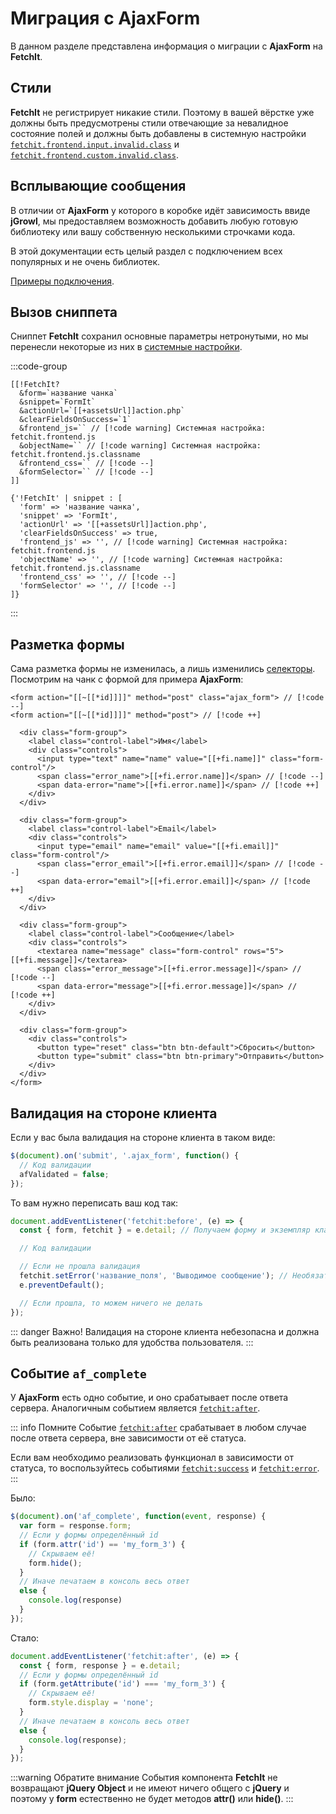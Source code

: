 # Миграция с AjaxForm

В данном разделе представлена информация о миграции с **AjaxForm** на **FetchIt**.

## Стили

**FetchIt** не регистрирует никакие стили. Поэтому в вашей вёрстке уже должны быть предусмотрены стили отвечающие за невалидное состояние полей и должны быть добавлены в системную настройки [`fetchit.frontend.input.invalid.class`](/guide/settings) и [`fetchit.frontend.custom.invalid.class`](/guide/settings).

## Всплывающие сообщения

В отличии от **AjaxForm** у которого в коробке идёт зависимость ввиде **jGrowl**, мы предоставляем возможность добавить любую готовую библиотеку или вашу собственную несколькими строчками кода.

В этой документации есть целый раздел с подключением всех популярных и не очень библиотек.

[Примеры подключения](/examples/#всплывающие-сообщения).

## Вызов сниппета

Сниппет **FetchIt** сохранил основные параметры нетронутыми, но мы перенесли некоторые из них в [системные настройки](/guide/settings).

:::code-group
```modx
[[!FetchIt?
  &form=`название чанка`
  &snippet=`FormIt`
  &actionUrl=`[[+assetsUrl]]action.php`
  &clearFieldsOnSuccess=`1`
  &frontend_js=`` // [!code warning] Системная настройка: fetchit.frontend.js
  &objectName=`` // [!code warning] Системная настройка: fetchit.frontend.js.classname
  &frontend_css=`` // [!code --]
  &formSelector=`` // [!code --]
]]
```
```fenom
{'!FetchIt' | snippet : [
  'form' => 'название чанка',
  'snippet' => 'FormIt',
  'actionUrl' => '[[+assetsUrl]]action.php',
  'clearFieldsOnSuccess' => true,
  'frontend_js' => '', // [!code warning] Системная настройка: fetchit.frontend.js
  'objectName' => '', // [!code warning] Системная настройка: fetchit.frontend.js.classname
  'frontend_css' => '', // [!code --]
  'formSelector' => '', // [!code --]
]}
```
:::

## Разметка формы

Сама разметка формы не изменилась, а лишь изменились [селекторы](/guide/selectors). Посмотрим на чанк с формой для примера **AjaxForm**:

```modx
<form action="[[~[[*id]]]]" method="post" class="ajax_form"> // [!code --]
<form action="[[~[[*id]]]]" method="post"> // [!code ++]

  <div class="form-group">
    <label class="control-label">Имя</label>
    <div class="controls">
      <input type="text" name="name" value="[[+fi.name]]" class="form-control"/>
      <span class="error_name">[[+fi.error.name]]</span> // [!code --]
      <span data-error="name">[[+fi.error.name]]</span> // [!code ++]
    </div>
  </div>

  <div class="form-group">
    <label class="control-label">Email</label>
    <div class="controls">
      <input type="email" name="email" value="[[+fi.email]]" class="form-control"/>
      <span class="error_email">[[+fi.error.email]]</span> // [!code --]
      <span data-error="email">[[+fi.error.email]]</span> // [!code ++]
    </div>
  </div>

  <div class="form-group">
    <label class="control-label">Сообщение</label>
    <div class="controls">
      <textarea name="message" class="form-control" rows="5">[[+fi.message]]</textarea>
      <span class="error_message">[[+fi.error.message]]</span> // [!code --]
      <span data-error="message">[[+fi.error.message]]</span> // [!code ++]
    </div>
  </div>

  <div class="form-group">
    <div class="controls">
      <button type="reset" class="btn btn-default">Сбросить</button>
      <button type="submit" class="btn btn-primary">Отправить</button>
    </div>
  </div>
</form>
```

## Валидация на стороне клиента

Если у вас была валидация на стороне клиента в таком виде:

```js
$(document).on('submit', '.ajax_form', function() {
  // Код валидации
  afValidated = false;
});
```

То вам нужно переписать ваш код так:

```js
document.addEventListener('fetchit:before', (e) => {
  const { form, fetchit } = e.detail; // Получаем форму и экземпляр класса FetchIt

  // Код валидации

  // Если не прошла валидация
  fetchit.setError('название_поля', 'Выводимое сообщение'); // Необязательно
  e.preventDefault();

  // Если прошла, то можем ничего не делать
});
```

::: danger Важно!
Валидация на стороне клиента небезопасна и должна быть реализована только для удобства пользователя.
:::

## Событие `af_complete`

У **AjaxForm** есть одно событие, и оно срабатывает после ответа сервера. Аналогичным событием является [`fetchit:after`](/guide/frontend/events#fetchit-after).

::: info Помните
Событие [`fetchit:after`](/guide/frontend/events#fetchit-after) срабатывает в любом случае после ответа сервера, вне зависимости от её статуса.

Если вам необходимо реализовать функционал в зависимости от статуса, то воспользуйтесь событиями [`fetchit:success`](/guide/frontend/events#fetchit-success) и [`fetchit:error`](/guide/frontend/events#fetchit-error).
:::

Было:
```js
$(document).on('af_complete', function(event, response) {
  var form = response.form;
  // Если у формы определённый id
  if (form.attr('id') == 'my_form_3') {
    // Скрываем её!
    form.hide();
  }
  // Иначе печатаем в консоль весь ответ
  else {
    console.log(response)
  }
});
```

Стало:
```js
document.addEventListener('fetchit:after', (e) => {
  const { form, response } = e.detail;
  // Если у формы определённый id
  if (form.getAttribute('id') === 'my_form_3') {
    // Скрываем её!
    form.style.display = 'none';
  }
  // Иначе печатаем в консоль весь ответ
  else {
    console.log(response);
  }
});
```

:::warning Обратите внимание
События компонента **FetchIt** не возвращают **jQuery Object** и не имеют ничего общего с **jQuery** и поэтому у **form** естественно не будет методов **attr()** или **hide()**.
:::
